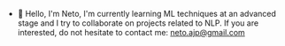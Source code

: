 - 👋 Hello, I'm Neto, I'm currently learning ML techniques at an advanced stage and 
I try to collaborate on projects related to NLP. 
If you are interested, do not hesitate to contact me:
neto.ajp@gmail.com
